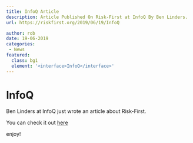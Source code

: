 ```yaml
---
title: InfoQ Article
description: Article Published On Risk-First at InfoQ By Ben Linders.
url: https://riskfirst.org/2019/06/19/InfoQ

author: rob
date: 19-06-2019
categories:
 - News
featured: 
  class: bg1
  element: '<interface>InfoQ</interface>'
---
```


# InfoQ

Ben Linders at InfoQ just wrote an article about Risk-First.  

You can check it out [here](https://www.infoq.com/articles/book-review-risk-free-software-development/)

enjoy!